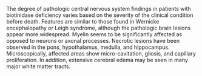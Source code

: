 The degree of pathologic central nervous system findings in patients with biotinidase deficiency varies based on the severity of the clinical condition before death. Features are similar to those found in Wernicke encephalopathy or Leigh syndrome, although the pathologic brain lesions appear more widespread. Myelin seems to be significantly affected as opposed to neurons or axonal processes. Necrotic lesions have been observed in the pons, hypothalamus, medulla, and hippocampus. Microscopically, affected areas show micro-cavitation, gliosis, and capillary proliferation. In addition, extensive cerebral edema may be seen in many major white matter tracts.